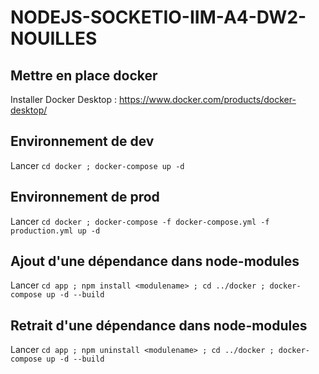 # NODEJS-SOCKETIO-IIM-A4-DW2-NOUILLES

## Mettre en place docker
Installer Docker Desktop : https://www.docker.com/products/docker-desktop/

## Environnement de dev
Lancer `cd docker ; docker-compose up -d`

## Environnement de prod
Lancer `cd docker ; docker-compose -f docker-compose.yml -f production.yml up -d`

## Ajout d'une dépendance dans node-modules
Lancer `cd app ; npm install <modulename> ; cd ../docker ; docker-compose up -d --build`

## Retrait d'une dépendance dans node-modules
Lancer `cd app ; npm uninstall <modulename> ; cd ../docker ; docker-compose up -d --build`